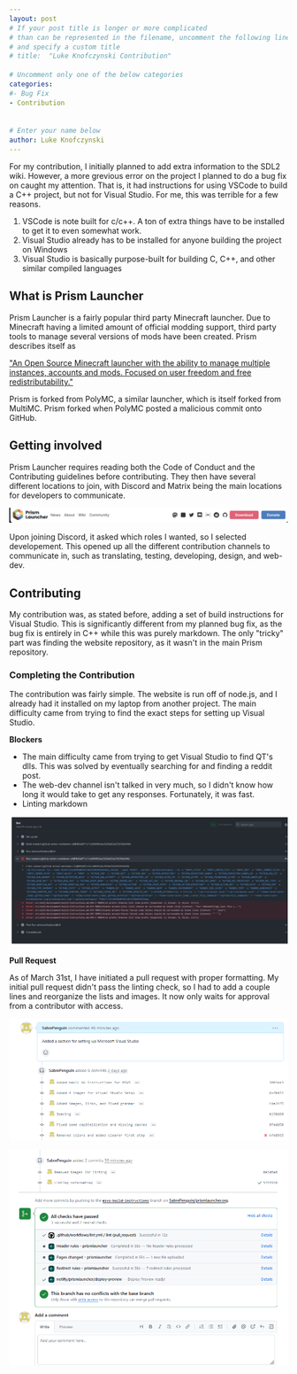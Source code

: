 ```yaml
---
layout: post
# If your post title is longer or more complicated
# than can be represented in the filename, uncomment the following line
# and specify a custom title
# title:  "Luke Knofczynski Contribution"

# Uncomment only one of the below categories
categories: 
#- Bug Fix
- Contribution


# Enter your name below
author: Luke Knofczynski
---
```


For my contribution, I initially planned to add extra information to the SDL2 wiki. However, a more grevious error on the project I planned to do a bug fix on caught my attention.
That is, it had instructions for using VSCode to build a C++ project, but not for Visual Studio. For me, this was terrible for a few reasons.

1. VSCode is note built for c/c++. A ton of extra things have to be installed to get it to even somewhat work.
2. Visual Studio already has to be installed for anyone building the project on Windows
3. Visual Studio is basically purpose-built for building C, C++, and other similar compiled languages

## What is Prism Launcher

Prism Launcher is a fairly popular third party Minecraft launcher. Due to Minecraft having a limited amount of official modding support, third party tools to manage
several versions of mods have been created. Prism describes itself as

["An Open Source Minecraft launcher with the ability to manage multiple instances, accounts and mods. Focused on user freedom and free redistributability."](https://prismlauncher.org/)

Prism is forked from PolyMC, a similar launcher, which is itself forked from MultiMC. Prism forked when PolyMC posted a malicious commit onto GitHub.

## Getting involved

Prism Launcher requires reading both the Code of Conduct and the Contributing guidelines before contributing. They then have several different locations to join, with Discord and Matrix being
the main locations for developers to communicate.

![Prism Launcher](../assets/2024-02-21-Fixing_a_Clippy_Bug/PenguingPrism.png)

Upon joining Discord, it asked which roles I wanted, so I selected developement. This opened up all the different contribution channels to communicate in, such as translating, testing, developing, design, and web-dev.

## Contributing 

My contribution was, as stated before, adding a set of build instructions for Visual Studio. This is significantly different from my planned bug fix, as the bug fix is entirely in C++ while this was
purely markdown. The only "tricky" part was finding the website repository, as it wasn't in the main Prism repository.

### Completing the Contribution

The contribution was fairly simple. The website is run off of node.js, and I already had it installed on my laptop from another project. The main difficulty came from trying to find the
exact steps for setting up Visual Studio.

**Blockers**

- The main difficulty came from trying to get Visual Studio to find QT's dlls. This was solved by eventually searching for and finding a reddit post.
- The web-dev channel isn't talked in very much, so I didn't know how long it would take to get any responses. Fortunately, it was fast.
- Linting markdown

![Penguin Failed Lint](../assets/2024-02-21-Fixing_a_Clippy_Bug/PenguingFailedLint.png)

**Pull Request**

As of March 31st, I have initiated a pull request with proper formatting. My initial pull request didn't pass the linting check, so I had to add a couple lines and reorganize the lists and images.
It now only waits for approval from a contributor with access.

![Penguin Pull Request Fail](../assets/2024-02-21-Fixing_a_Clippy_Bug/PenguinFailedPR.png)

![Penguin Pull Request](../assets/2024-02-21-Fixing_a_Clippy_Bug/PenguingSuccessPR.png)
